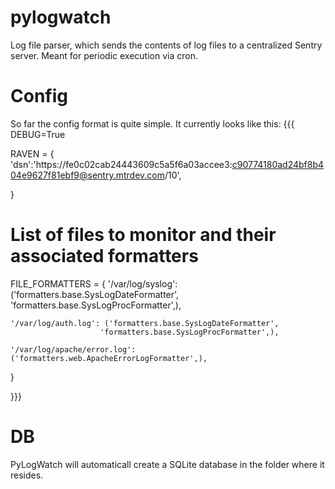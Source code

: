 pylogwatch
==========
Log file parser, which sends the contents of log files to a centralized Sentry server. Meant for periodic execution via cron.

Config
==========
So far the config format is quite simple. It currently looks like this:
{{{
DEBUG=True

RAVEN = {
  'dsn':'https://fe0c02cab24443609c5a5f6a03accee3:c90774180ad24bf8b404e9627f81ebf9@sentry.mtrdev.com/10',

}

# List of files to monitor and their associated formatters
FILE_FORMATTERS = {
    '/var/log/syslog': ('formatters.base.SysLogDateFormatter',
                        'formatters.base.SysLogProcFormatter',),

    '/var/log/auth.log': ('formatters.base.SysLogDateFormatter',
                        'formatters.base.SysLogProcFormatter',),

    '/var/log/apache/error.log': ('formatters.web.ApacheErrorLogFormatter',),

}


}}}

DB
==========
PyLogWatch will automaticall create a SQLite database in the folder where it resides.

